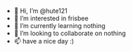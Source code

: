 - 👋 Hi, I’m @hute121
- 👀 I’m interested in frisbee
- 🌱 I’m currently learning nothing
- 💞️ I’m looking to collaborate on nothing
- 📫 have a nice day :)

<!---
hute121/hute121 is a ✨ special ✨ repository because its `README.md` (this file) appears on your GitHub profile.
You can click the Preview link to take a look at your changes.
--->
